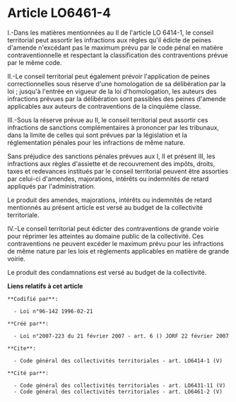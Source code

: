 # Article LO6461-4

I.-Dans les matières mentionnées au II de l'article LO 6414-1, le conseil territorial peut assortir les infractions aux
règles qu'il édicte de peines d'amende n'excédant pas le maximum prévu par le code pénal en matière contraventionnelle et
respectant la classification des contraventions prévue par le même code. 

II.-Le conseil territorial peut également prévoir l'application de peines correctionnelles sous réserve d'une homologation de
sa délibération par la loi ; jusqu'à l'entrée en vigueur de la loi d'homologation, les auteurs des infractions prévues par la
délibération sont passibles des peines d'amende applicables aux auteurs de contraventions de la cinquième classe. 

III.-Sous la réserve prévue au II, le conseil territorial peut assortir ces infractions de sanctions complémentaires à
prononcer par les tribunaux, dans la limite de celles qui sont prévues par la législation et la réglementation pénales pour
les infractions de même nature. 

Sans préjudice des sanctions pénales prévues aux I, II et présent III, les infractions aux règles d'assiette et de
recouvrement des impôts, droits, taxes et redevances institués par le conseil territorial peuvent être assorties par celui-ci
d'amendes, majorations, intérêts ou indemnités de retard appliqués par l'administration. 

Le produit des amendes, majorations, intérêts ou indemnités de retard mentionnés au présent article est versé au budget de la
collectivité territoriale. 

IV.-Le conseil territorial peut édicter des contraventions de grande voirie pour réprimer les atteintes au domaine public de
la collectivité. Ces contraventions ne peuvent excéder le maximum prévu pour les infractions de même nature par les lois et
règlements applicables en matière de grande voirie. 

Le produit des condamnations est versé au budget de la collectivité.

**Liens relatifs à cet article**

	**Codifié par**:

	  - Loi n°96-142 1996-02-21

	**Créé par**:

	  - Loi n°2007-223 du 21 février 2007 - art. 6 () JORF 22 février 2007

	**Cite**:

	  - Code général des collectivités territoriales - art. LO6414-1 (V)

	**Cité par**:

	  - Code général des collectivités territoriales - art. LO6431-11 (V)
	  - Code général des collectivités territoriales - art. LO6461-2 (V)
